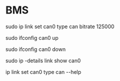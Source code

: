 # BMS 
sudo ip link set can0 type can bitrate 125000

sudo ifconfig can0 up

sudo ifconfig can0 down

sudo ip -details link show can0

ip link set can0 type can --help 
